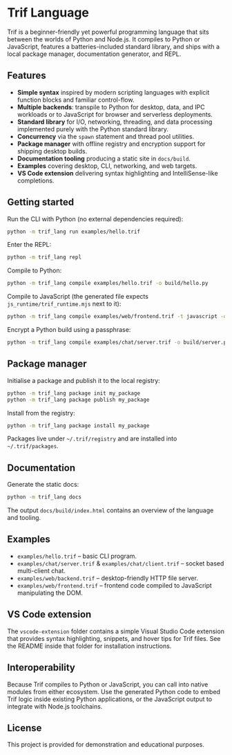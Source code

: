 # Trif Language

Trif is a beginner-friendly yet powerful programming language that sits between the worlds of Python and Node.js. It compiles to Python or JavaScript, features a batteries-included standard library, and ships with a local package manager, documentation generator, and REPL.

## Features

- **Simple syntax** inspired by modern scripting languages with explicit function blocks and familiar control-flow.
- **Multiple backends**: transpile to Python for desktop, data, and IPC workloads or to JavaScript for browser and serverless deployments.
- **Standard library** for I/O, networking, threading, and data processing implemented purely with the Python standard library.
- **Concurrency** via the `spawn` statement and thread pool utilities.
- **Package manager** with offline registry and encryption support for shipping desktop builds.
- **Documentation tooling** producing a static site in `docs/build`.
- **Examples** covering desktop, CLI, networking, and web targets.
- **VS Code extension** delivering syntax highlighting and IntelliSense-like completions.

## Getting started

Run the CLI with Python (no external dependencies required):

```bash
python -m trif_lang run examples/hello.trif
```

Enter the REPL:

```bash
python -m trif_lang repl
```

Compile to Python:

```bash
python -m trif_lang compile examples/hello.trif -o build/hello.py
```

Compile to JavaScript (the generated file expects `js_runtime/trif_runtime.mjs` next to it):

```bash
python -m trif_lang compile examples/web/frontend.trif -t javascript -o build/frontend.mjs
```

Encrypt a Python build using a passphrase:

```bash
python -m trif_lang compile examples/chat/server.trif -o build/server.py --encrypt supersecret
```

## Package manager

Initialise a package and publish it to the local registry:

```bash
python -m trif_lang package init my_package
python -m trif_lang package publish my_package
```

Install from the registry:

```bash
python -m trif_lang package install my_package
```

Packages live under `~/.trif/registry` and are installed into `~/.trif/packages`.

## Documentation

Generate the static docs:

```bash
python -m trif_lang docs
```

The output `docs/build/index.html` contains an overview of the language and tooling.

## Examples

- `examples/hello.trif` – basic CLI program.
- `examples/chat/server.trif` & `examples/chat/client.trif` – socket based multi-client chat.
- `examples/web/backend.trif` – desktop-friendly HTTP file server.
- `examples/web/frontend.trif` – frontend code compiled to JavaScript manipulating the DOM.

## VS Code extension

The `vscode-extension` folder contains a simple Visual Studio Code extension that provides syntax highlighting, snippets, and hover tips for Trif files. See the README inside that folder for installation instructions.

## Interoperability

Because Trif compiles to Python or JavaScript, you can call into native modules from either ecosystem. Use the generated Python code to embed Trif logic inside existing Python applications, or the JavaScript output to integrate with Node.js toolchains.

## License

This project is provided for demonstration and educational purposes.
